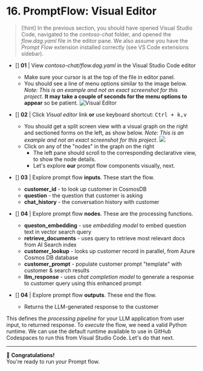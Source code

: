 # 16. PromptFlow: Visual Editor

> [!hint]
> In the previous section, you should have opened Visual Studio Code, navigated to the _contoso-chat_ folder, and opened the _flow.dag.yaml_ file in the editor pane. We also assume you have the _Prompt Flow_ extension installed correctly (see VS Code extensions sidebar).
    
* []  **01** | View _contoso-chat/flow.dag.yaml_ in the Visual Studio Code editor
    - Make sure your cursor is at the top of the file in editor panel.
    - You should see a line of menu options similar to the image below. _Note: This is an example and not an exact screenshot for this project_. **It may take a couple of seconds for the menu options to appear** so be patient.
    ![Visual Editor](https://github.com/Azure-Samples/contoso-chat/raw/main/images/visualeditorbutton.png)

* []  **02** | Click _Visual editor_ link **or** use keyboard shortcut: <kbd>Ctrl + k<kbd>,<kbd>v<kbd> 
    - You should get a split screen view with a visual graph on the right and sectioned forms on the left, as show below. _Note: This is an example and not an exact screenshot for this project_.
    ![](https://github.com/Azure-Samples/contoso-chat/raw/main/images/promptflow.png)
    - Click on any of the "nodes" in the graph on the right
        - The left pane should scroll to the corresponding declarative view, to show the node details.
        - Let's explore **our** prompt flow components visually, next.

* []  **03** | Explore prompt flow **inputs**. These start the flow.
    - **customer_id** - to look up customer in CosmosDB
    - **question** - the question that customer is asking
    - **chat_history** - the conversation history with customer

* []  **04** | Explore prompt flow **nodes**. These are the processing functions.
    - **queston_embedding** - use _embedding model_ to embed question text in vector search query
    - **retrieve_documents** - uses query to retrieve most relevant docs from AI Search index
    - **customer_lookup** - looks up customer record in parallel, from Azure Cosmos DB database
    - **customer_prompt** - populate customer prompt "template" with customer & search results
    - **llm_response** - uses _chat completion model_ to generate a response to customer query using this enhanced prompt
* []  **04** | Explore prompt flow **outputs**. These end the flow.
    - Returns the LLM-generated response to the customer

This defines the _processing pipeline_ for your LLM application from user input, to returned response. To _execute_ the flow, we need a valid Python runtime. We can use the default runtime available to use in GitHub Codespaces to run this from Visual Studio Code. Let's do that next.

---

🥳 **Congratulations!** <br/> You're ready to run your Prompt flow.
